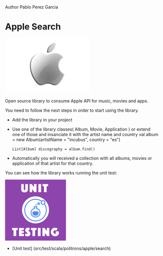 Author Pablo Perez Garcia

# Apple Search

![My image](src/main/resources/img/apple.jpeg)

Open source library to consume Apple API for music, movies and apps.

You need to follow the next steps in order to start using the library.

* Add the library in your project

* Use one of the library classes( Album, Movie, Application ) or extend one of those and insanciate it with the artist name and country
    val album = new Album(artistName = "incubus", country = "es")
    ```
    List[Album] discography = album.find()
    ```

* Automatically you will received a collection with all albums, movies or applicaiton of that artist for that country.


You can see how the library works running the unit test:

![My image](src/main/resources/img/unit.png)

* [Unit test] (src/test/scala/politrons/apple/search)




